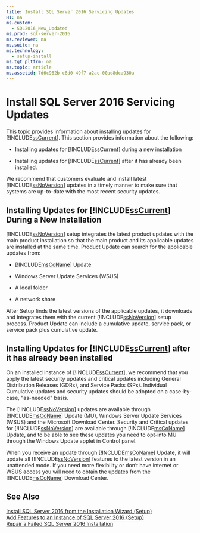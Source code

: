 ```yaml
---
title: Install SQL Server 2016 Servicing Updates
H1: na
ms.custom: 
  - SQL2016_New_Updated
ms.prod: sql-server-2016
ms.reviewer: na
ms.suite: na
ms.technology: 
  - setup-install
ms.tgt_pltfrm: na
ms.topic: article
ms.assetid: 7d6c962b-c8d0-49f7-a2ac-00ad8dca930a
---
```

# Install SQL Server 2016 Servicing Updates
  This topic provides information about installing updates for [!INCLUDE[ssCurrent](../../Topics/TopicNameContainA/includes/ssCurrent_md.md)]. This section provides information about the following:  
  
-   Installing updates for [!INCLUDE[ssCurrent](../../Topics/TopicNameContainA/includes/ssCurrent_md.md)] during a new installation  
  
-   Installing updates for [!INCLUDE[ssCurrent](../../Topics/TopicNameContainA/includes/ssCurrent_md.md)] after it has already been installed.  
  
 We recommend that customers evaluate and install latest [!INCLUDE[ssNoVersion](../../Topics/TopicNameContainA/includes/ssNoVersion_md.md)] updates in a timely manner to make sure that systems are up-to-date with the most recent security updates.  
  
## Installing Updates for [!INCLUDE[ssCurrent](../../Topics/TopicNameContainA/includes/ssCurrent_md.md)] During a New Installation  
 [!INCLUDE[ssNoVersion](../../Topics/TopicNameContainA/includes/ssNoVersion_md.md)] setup integrates the latest product updates with the main product installation so that the main product and its applicable updates are installed at the same time. Product Update can search for the applicable updates from:  
  
-   [!INCLUDE[msCoName](../../Topics/TopicNameContainA/includes/msCoName_md.md)] Update  
  
-   Windows Server Update Services (WSUS)  
  
-   A local folder  
  
-   A network share  
  
 After Setup finds the latest versions of the applicable updates, it downloads and integrates them with the current [!INCLUDE[ssNoVersion](../../Topics/TopicNameContainA/includes/ssNoVersion_md.md)] setup process. Product Update can include a cumulative update, service pack, or service pack plus cumulative update.  
  
## Installing Updates for [!INCLUDE[ssCurrent](../../Topics/TopicNameContainA/includes/ssCurrent_md.md)] after it has already been installed  
 On an installed instance of [!INCLUDE[ssCurrent](../../Topics/TopicNameContainA/includes/ssCurrent_md.md)], we recommend that you apply the latest security updates and critical updates including General Distribution Releases (GDRs), and Service Packs (SPs). Individual Cumulative updates and security updates should be adopted on a case-by-case, "as-needed" basis.  
  
 The [!INCLUDE[ssNoVersion](../../Topics/TopicNameContainA/includes/ssNoVersion_md.md)] updates are available through [!INCLUDE[msCoName](../../Topics/TopicNameContainA/includes/msCoName_md.md)] Update (MU), Windows Server Update Services (WSUS) and the Microsoft Download Center. Security and Critical updates for [!INCLUDE[ssNoVersion](../../Topics/TopicNameContainA/includes/ssNoVersion_md.md)] are available through [!INCLUDE[msCoName](../../Topics/TopicNameContainA/includes/msCoName_md.md)] Update, and to be able to see these updates you need to opt-into MU through the Windows Update applet in Control panel.  
  
 When you receive an update through [!INCLUDE[msCoName](../../Topics/TopicNameContainA/includes/msCoName_md.md)] Update, it will update all [!INCLUDE[ssNoVersion](../../Topics/TopicNameContainA/includes/ssNoVersion_md.md)] features to the latest version in an unattended mode. If you need more flexibility or don’t have internet or WSUS access you will need to obtain the updates from the [!INCLUDE[msCoName](../../Topics/TopicNameContainA/includes/msCoName_md.md)] Download Center.  
  
## See Also  
 [Install SQL Server 2016 from the Installation Wizard &#40;Setup&#41;](../../Topics/TopicNameNotContainA/Install-SQL-Server-2016-from-the-Installation-Wizard--Setup-.md)   
 [Add Features to an Instance of SQL Server 2016 &#40;Setup&#41;](../../Topics/TopicNameNotContainA/Add-Features-to-an-Instance-of-SQL-Server-2016--Setup-.md)   
 [Repair a Failed SQL Server 2016 Installation](../../Topics/TopicNameContainA/Repair-a-Failed-SQL-Server-2016-Installation.md)  
  
  